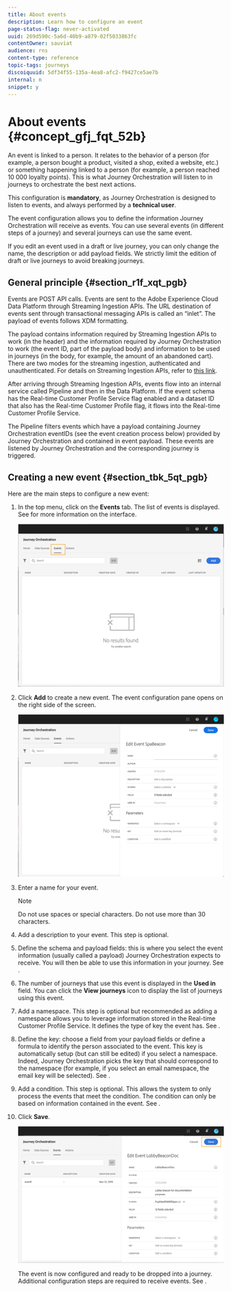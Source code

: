 ```yaml
---
title: About events
description: Learn how to configure an event
page-status-flag: never-activated
uuid: 269d590c-5a6d-40b9-a879-02f5033863fc
contentOwner: sauviat
audience: rns
content-type: reference
topic-tags: journeys
discoiquuid: 5df34f55-135a-4ea8-afc2-f9427ce5ae7b
internal: n
snippet: y
---
```


# About events {#concept_gfj_fqt_52b}

An event is linked to a person. It relates to the behavior of a person (for example, a person bought a product, visited a shop, exited a website, etc.) or something happening linked to a person (for example, a person reached 10 000 loyalty points). This is what Journey Orchestration will listen to in journeys to orchestrate the best next actions.

This configuration is **mandatory**, as Journey Orchestration is designed to listen to events, and always performed by a **technical user**.

The event configuration allows you to define the information Journey Orchestration will receive as events. You can use several events (in different steps of a journey) and several journeys can use the same event.

If you edit an event used in a draft or live journey, you can only change the name, the description or add payload fields. We strictly limit the edition of draft or live journeys to avoid breaking journeys.

## General principle {#section_r1f_xqt_pgb}

Events are POST API calls. Events are sent to the Adobe Experience Cloud Data Platform through Streaming Ingestion APIs. The URL destination of events sent through transactional messaging APIs is called an “inlet”. The payload of events follows XDM formatting. 

The payload contains information required by Streaming Ingestion APIs to work (in the header) and the information required by Journey Orchestration to work (the event ID, part of the payload body) and information to be used in journeys (in the body, for example, the amount of an abandoned cart). There are two modes for the streaming ingestion, authenticated and unauthenticated. For details on Streaming Ingestion APIs, refer to [this link](https://www.adobe.io/apis/experienceplatform/home/data-ingestion/data-ingestion-services.html#!api-specification/markdown/narrative/technical_overview/streaming_ingest/getting_started_with_platform_streaming_ingestion.md).

After arriving through Streaming Ingestion APIs, events flow into an internal service called Pipeline and then in the Data Platform. If the event schema has the Real-time Customer Profile Service flag enabled and a dataset ID that also has the Real-time Customer Profile flag, it flows into the Real-time Customer Profile Service.

The Pipeline filters events which have a payload containing Journey Orchestration eventIDs (see the event creation process below) provided by Journey Orchestration and contained in event payload. These events are listened by Journey Orchestration and the corresponding journey is triggered.

## Creating a new event {#section_tbk_5qt_pgb}

Here are the main steps to configure a new event:

1. In the top menu, click on the **Events** tab. The list of events is displayed. See [](../about/user-interface.md) for more information on the interface.

    ![](../assets/journey5.png)

1. Click **Add** to create a new event. The event configuration pane opens on the right side of the screen.

    ![](../assets/journey6.png)

1. Enter a name for your event. 

    >[!NOTE]
    >
    >Do not use spaces or special characters. Do not use more than 30 characters.

1. Add a description to your event. This step is optional.
1. Define the schema and payload fields: this is where you select the event information (usually called a payload) Journey Orchestration expects to receive. You will then be able to use this information in your journey. See [](../event/eventpayload.md).
1. The number of journeys that use this event is displayed in the **Used in** field. You can click the **View journeys** icon to display the list of journeys using this event.
1. Add a namespace. This step is optional but recommended as adding a namespace allows you to leverage information stored in the Real-time Customer Profile Service. It defines the type of key the event has. See [](../event/eventnamespace.md).
1. Define the key: choose a field from your payload fields or define a formula to identify the person associated to the event. This key is automatically setup (but can still be edited) if you select a namespace. Indeed, Journey Orchestration picks the key that should correspond to the namespace (for example, if you select an email namespace, the email key will be selected). See [](../event/eventkey.md). 
1. Add a condition. This step is optional. This allows the system to only process the events that meet the condition. The condition can only be based on information contained in the event. See [](../event/eventcondition.md).
1. Click **Save**.

    ![](../assets/journey7.png)

    The event is now configured and ready to be dropped into a journey. Additional configuration steps are required to receive events. See [](../event/eventsteps.md).
